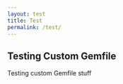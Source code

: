 ```yaml
---
layout: test
title: Test
permalink: /test/
---
```


## Testing Custom Gemfile

Testing custom Gemfile stuff